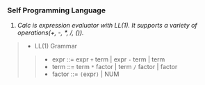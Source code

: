 ### Self Programming Language
1. _Calc is expression evaluator with LL(1).
It supports a variety of operations(+, -, *, /, ())._

>* LL(1) Grammar
>>* expr ::= expr `+` term | expr `-` term | term
>>* term ::= term `*` factor | term `/` factor | factor
>>* factor ::= `(`expr`)` | NUM

